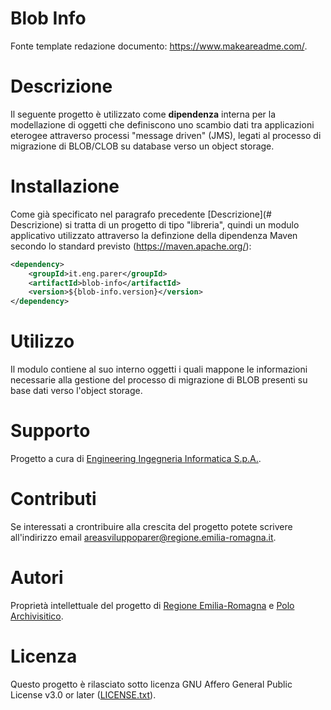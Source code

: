 # Blob Info

Fonte template redazione documento:  https://www.makeareadme.com/.


# Descrizione

Il seguente progetto è utilizzato come **dipendenza** interna per la modellazione di oggetti che definiscono uno scambio dati tra applicazioni eterogee attraverso processi "message driven" (JMS), legati al processo di migrazione di BLOB/CLOB su database verso un object storage.

# Installazione

Come già specificato nel paragrafo precedente [Descrizione](# Descrizione) si tratta di un progetto di tipo "libreria", quindi un modulo applicativo utilizzato attraverso la definzione della dipendenza Maven secondo lo standard previsto (https://maven.apache.org/): 

```xml
<dependency>
    <groupId>it.eng.parer</groupId>
    <artifactId>blob-info</artifactId>
    <version>${blob-info.version}</version>
</dependency>
```

# Utilizzo

Il modulo contiene al suo interno oggetti i quali mappone le informazioni necessarie alla gestione del processo di migrazione di BLOB presenti su base dati verso l'object storage.

# Supporto

Progetto a cura di [Engineering Ingegneria Informatica S.p.A.](https://www.eng.it/).

# Contributi

Se interessati a crontribuire alla crescita del progetto potete scrivere all'indirizzo email <a href="mailto:areasviluppoparer@regione.emilia-romagna.it">areasviluppoparer@regione.emilia-romagna.it</a>.

# Autori

Proprietà intellettuale del progetto di [Regione Emilia-Romagna](https://www.regione.emilia-romagna.it/) e [Polo Archivisitico](https://poloarchivistico.regione.emilia-romagna.it/).

# Licenza

Questo progetto è rilasciato sotto licenza GNU Affero General Public License v3.0 or later ([LICENSE.txt](LICENSE.txt)).
